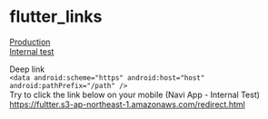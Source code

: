 # flutter_links

<a href="https://play.google.com/store/apps/details?id=co.appkanoonmarisa.bmicalculator">Production</a>
<br/>
<a href="https://play.google.com/apps/test/co.appkanoonmarisa.bmicalculator/5">Internal test</a>
<br/>

Deep link
<br />
`<data android:scheme="https"
       android:host="host"
       android:pathPrefix="/path" />`
<br />
Try to click the link below on your mobile (Navi App - Internal Test)<br/>
<a href="https://fultter.s3-ap-northeast-1.amazonaws.com/redirect.html">https://fultter.s3-ap-northeast-1.amazonaws.com/redirect.html</a>


